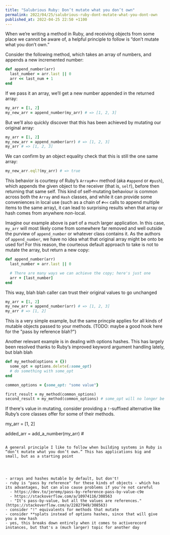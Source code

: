 ```yaml
---
title: "Salubrious Ruby: Don’t mutate what you don’t own"
permalink: 2022/04/25/salubrious-ruby-dont-mutate-what-you-dont-own
published_at: 2022-04-25 22:50 +1100
---
```


When we’re writing a method in Ruby, and receiving objects from some place we cannot be aware of, a helpful principle to follow is “don’t mutate what you don’t own.”

Consider the following method, which takes an array of numbers, and appends a new incremented number:

```ruby
def append_number(arr)
  last_number = arr.last || 0
  arr << last_num + 1
end
```

If we pass it an array, we’ll get a new number appended in the returned array:

```ruby
my_arr = [1, 2]
my_new_arr = append_number(my_arr) # => [1, 2, 3]
```

But we’ll also quickly discover that this has been achieved by mutating our original array:

```ruby
my_arr = [1, 2]
my_new_arr = append_number(arr) # => [1, 2, 3]
my_arr # => [1, 2, 3]
```

We can confirm by an object equality check that this is still the one same array:

```ruby
my_new_arr.eql?(my_arr) # => true
```

This behavior is courtesy of Ruby’s `Array#<<` method (aka `#append` or `#push`), which appends the given object to the receiver (that is, `self`), before then returning that same self. This kind of self-mutating behaviour is common across both the `Array` and `Hash` classes, and while it can provide some conveniences in local use (such as a chain of `#<<` calls to append multiple items to the same array), it can lead to surprising results when that array or hash comes from anywhere *non*-local.

Imagine our example above is part of a much larger application. In this case, `my_arr` will most likely come from somewhere far removed and well outside the purview of `append_number` or whatever class contains it. As the authors of `append_number`, we have no idea what that original array might be onto be used for! For this reason, the courteous default approach to take is not to mutate the array, but return a new copy:

```ruby
def append_number(arr)
  last_number = arr.last || 0

  # There are many ways we can achieve the copy; here's just one
  arr + [last_number]
end
```

This way, blah blah caller can trust their original values to go unchanged

```ruby
my_arr = [1, 2]
my_new_arr = append_number(arr) # => [1, 2, 3]
my_arr # => [1, 2]
```

This is a very simple example, but the same princple applies for all kinds of mutable objects passed to your methods. (TODO: maybe a good hook here for the "pass by reference blah?")

Another relevant example is in dealing with options hashes. This has largely been resolved thanks to Ruby’s improved keyword argument handling lately, but blah blah

```ruby
def my_method(options = {})
  some_opt = options.delete(:some_opt)
  # do something with some_opt
end

common_options = {some_opt: "some value"}

first_result = my_method(common_options)
second_result = my_method(common_options) # some_opt will no longer be here!
```

If there's value in mutating, consider providing a `!`-suffixed alternative like Ruby’s core classes offer for some of their methods.











my_arr = [1, 2]

added_arr = add_a_number(my_arr) #


```

A general principle I like to follow when building systems in Ruby is “don’t mutate what you don’t own.” This has applications big and small, but as a starting point




- arrays and hashes mutable by default, but don't!
- ruby is "pass by reference" for these kinds of objects - which has its advantages, but can also cause problems if you're not careful
  - https://dev.to/jeremy/pass-by-reference-pass-by-value-c9e
  - https://stackoverflow.com/a/10974116/308563
  - "It's pass-by-value, but all the values are references." (https://stackoverflow.com/a/22827949/308563)
- consider "!" equivalents for methods that mutate
- consider **splats instead of options hashes, since that will give you a new hash
- yes, this breaks down entirely when it comes to activerecord instances, but that's a (much larger) topic for another day
